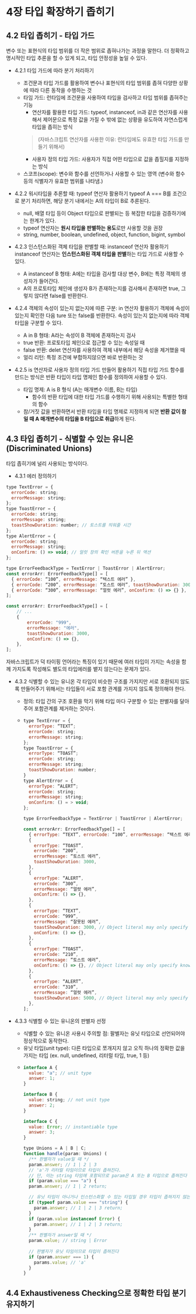 # 4장 타입 확장하기 좁히기

## 4.2 타입 좁히기 - 타입 가드
변수 또는 표현식의 타입 범위를 더 작은 범위로 좁혀나가는 과정을 말한다.
더 정확하고 명시적인 타입 추론을 할 수 있게 되고, 타입 안정성을 높일 수 있다.
- 4.2.1 타입 가드에 따라 분기 처리하기
  - 조건문과 타입 가드를 활용하여 변수나 표현식의 타입 범위를 좁혀 다양한 상황에 따라 다른 동작을 수행하는 것
  - 타임 가드: 런타임에 조건문을 사용하여 타입을 검사하고 타입 범위를 좁혀주는 기능
    - 연산자를 활용한 타입 가드: typeof, instanceof, in과 같은 연산자를 사용해서 제어문으로 특정 값을 가질 수 밖에 없는 상황을 유도하여 자연스럽게 타입을 좁히는 방식
    > (자바스크립트 연산자를 사용한 이유: 런타임에도 유효한 타입 가드를 만들기 위해서)
    - 사용자 정의 타입 가드: 사용자가 직접 어떤 타입으로 값을 좁힐지를 지정하는 방식
  - 스코프(scope): 변수와 함수를 선언하거나 사용할 수 있는 영역 (변수와 함수 등의 식별자가 유효한 범위를 나타냄.)

- 4.2.2 워시타입을 추론할 때: typeof 연산자 활용하기
  typeof A === B를 조건으로 분기 처리하면, 해당 분기 내에서는 A의 타입이 B로 추론된다.
   - null, 배열 타입 등이 Object 타입으로 판별되는 등 복잡한 타입을 검증하기에는 한계가 있다.
   - typeof 연산자는 **원시 타입을 판별하는 용도**로만 사용할 것을 권장
   - string, number, boolean, undefined, object, function, bigint, symbol

- 4.2.3 인스턴스화된 객체 타입을 판별할 때: instanceof 연산자 활용하기
instanceof 연산자는 **인스턴스화된 객체 타입을 판별**하는 타입 가드로 사용할 수 있다.
  - A instanceof B 형태: A에는 타입을 검사할 대상 변수, B에는 특정 객체의 생성자가 들어간다.
  - A의 프로토타입 체인에 생성자 B가 존재하는지를 검사해서 존재하면 true, 그렇지 않다면 false를 반환한다.

- 4.2.4 객체의 속성이 있는지 없는지에 따른 구분: in 연산자 활용하기
객체에 속성이 있는지 확인한 다음 ture 또는 false를 반환한다. 속성이 있는지 없는지에 따라 객체 타입을 구분할 수 있다.
  - A in B 형태: A라는 속성이 B 객체에 존재하는지 검사
  - true 반환: 프로토타입 체인으로 접근할 수 있는 속성일 때
  - false 반환: delet 연산자를 사용하여 객체 내부에서 해당 속성을 제거했을 때
  - 얼리 리턴: 특정 조건에 부합하지않으면 바로 반환하는 것
 
- 4.2.5 is 연산자로 사용자 정의 타입 가드 만들어 활용하기
직접 타입 가드 함수를 만드는 방식은 반환 타입이 타입 명제인 함수를 정의하여 사용할 수 있다.
  - 타입 명제: A is B 형식 (A는 매개변수 이름, B는 타입)
    - 함수의 반환 타입에 대한 타입 가드를 수행하기 위해 사용되는 특별한 형태의 함수
  - 참/거짓 값을 반환하면서 반환 타입을 타입 명제로 지정하게 되면 **반환 값이 참일 때 A 매개변수의 타입을 B 타입으로 취급**하게 된다.
 

## 4.3 타입 좁히기 - 식별할 수 있는 유니온 (Discriminated Unions)
타입 좁히기에 널리 사용되는 방식이다.

- 4.3.1 에러 정의하기
```jsx
type TextError = {
  errorCode: string;
  errorMessage: string;
};
type ToastError = {
  errorCode: string;
  errorMessage: string;
  toastShowDuration: number; // 토스트를 띄워줄 시간
};
type AlertError = {
  errorCode: string;
  errorMessage: string;
  onConfirm: () => void; // 얼럿 창의 확인 버튼을 누른 뒤 액션
};

type ErrorFeedbackType = TextError | ToastError | AlertError;
const errorArr: ErrorFeedbackType[] = [
  { errorCode: “100”, errorMessage: “텍스트 에러” },
  { errorCode: “200”, errorMessage: “토스트 에러”, toastShowDuration: 3000 },
  { errorCode: “300”, errorMessage: “얼럿 에러”, onConfirm: () => {} },
];

const errorArr: ErrorFeedbackType[] = [
  	// ...
  	{
    	errorCode: "999",
    	errorMessage: "에러",
    	toastShowDuration: 3000,
    	onConfirm: () => {},
  	},
];
```
자바스크립트가 덕 타이핑 언어라는 특징이 있기 때문에 여러 타입이 가지는 속성을 함께 가지도록 작성해도 별도의 타입에러를 뱉지 않는다는 문제가 있다.

- 4.3.2 식별할 수 있는 유니온
각 타입이 비슷한 구조를 가지지만 서로 호환되지 않도록 만들어주기 위해서는 타입들이 서로 포함 관계를 가지지 않도록 정의해야 한다.
  - 정의: 타입 간의 구조 호환을 막기 위해 타입 마다 구분할 수 있는 판별자를 달아주어 포함관계를 제거하는 것이다.
  - ```jsx
    type TextError = {
      errorType: “TEXT”;
      errorCode: string;
      errorMessage: string;
    };
    type ToastError = {
      errorType: “TOAST”;
      errorCode: string;
      errorMessage: string;
      toastShowDuration: number;
    }
    type AlertError = {
      errorType: “ALERT”;
      errorCode: string;
      errorMessage: string;
      onConfirm: () = > void;
    };

    type ErrorFeedbackType = TextError | ToastError | AlertError;

    const errorArr: ErrorFeedbackType[] = [
      { errorType: “TEXT”, errorCode: “100”, errorMessage: “텍스트 에러” },
      {
        errorType: “TOAST”,
        errorCode: “200”,
        errorMessage: “토스트 에러”,
        toastShowDuration: 3000,
      },
      {
        errorType: “ALERT”,
        errorCode: “300”,
        errorMessage: “얼럿 에러”,
        onConfirm: () => {},
      },
      {
        errorType: “TEXT”,
        errorCode: “999”,
        errorMessage: “잘못된 에러”,
        toastShowDuration: 3000, // Object literal may only specify known properties, and ‘toastShowDuration’ does not exist in type ‘TextError’
        onConfirm: () => {},
      },
      {
        errorType: “TOAST”,
        errorCode: “210”,
        errorMessage: “토스트 에러”,
        onConfirm: () => {}, // Object literal may only specify known properties, and ‘onConfirm’ does not exist in type ‘ToastError’
      },
      {
        errorType: “ALERT”,
        errorCode: “310”,
        errorMessage: “얼럿 에러”,
        toastShowDuration: 5000, // Object literal may only specify known properties, and ‘toastShowDuration’ does not exist in type ‘AlertError’
      },
    ];
    ```

- 4.3.3 식별할 수 있는 유니온의 판별자 선정
  - 식별할 수 있는 유니온 사용시 주의할 점: 팔별자는 유닛 타입으로 선언되어야 정상적으로 동작한다.
  - 유닛 타입(unit type): 다른 타입으로 쪼개지지 않고 오직 하나의 정확한 값을 가지는 타입 (ex. null, undefined, 리터럴 타입, true, 1 등)
  - ```jsx
    interface A {
      value: "a"; // unit type 
      answer: 1;
    }
    
    interface B {
      value: string; // not unit type 
      answer: 2;
    }
    
    interface C {
      value: Error; // instantiable type 
      answer: 3;
    }
    
    type Unions = A | B | C;
    function handle(param: Unions) (
      /** 판별자가 value일 때 */
      param.answer; // 1 | 2 | 3
      // 'a'가 리터럴 타임이므로 타입이 좁혀진다.
      // 단, 이는 string 타임에 포함되므로 param은 A 또는 B 타입으로 좁혀진다
      if (param.value === "a") {
      param.answer; // 1 | 2 return;
    
      // 유닛 타임이 아니거나 인스턴스화할 수 있는 타입일 경우 타입이 좁혀지지 않는다 
      if (typeof param.value === "string") {
    	param.answer; // 1 | 2 | 3 return;
      }
      if (param.value instanceof Error) {
        param.answer; // 1 | 2 | 3 return;
      }
      /** 판별자가 answer일 때 */
      param.value; // string | Error
      
      // 판별자가 유닛 타임이므로 타입이 좁혀진다
      if (param.answer === 1) {
        params.value; // 'a'
      }
    }
    ```

## 4.4 Exhaustiveness Checking으로 정확한 타입 분기 유지하기

